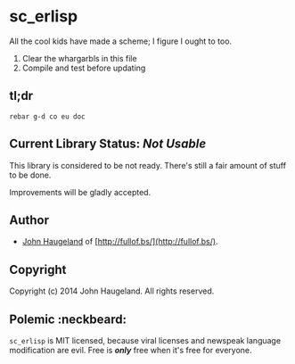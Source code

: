 sc_erlisp
=========

All the cool kids have made a scheme; I figure I ought to too.

1. Clear the whargarbls in this file
1. Compile and test before updating





tl;dr
-----

`rebar g-d co eu doc`





Current Library Status: *Not Usable*
--------------------------------

This library is considered to be not ready.  There's still a fair amount of stuff to be done.

Improvements will be gladly accepted.



Author
------

* [John Haugeland](mailto:stonecypher@gmail.com) of [http://fullof.bs/](http://fullof.bs/).



Copyright
---------

Copyright (c) 2014 John Haugeland.  All rights reserved.



Polemic :neckbeard:
-------------------

`sc_erlisp` is MIT licensed, because viral licenses and newspeak language modification are evil.  Free is ***only*** free when it's free for everyone.